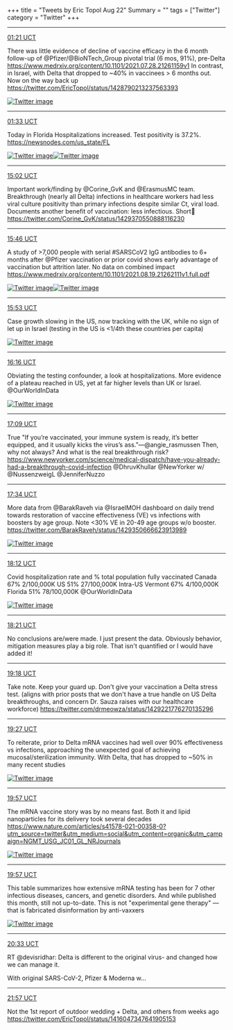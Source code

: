 +++
title = "Tweets by Eric Topol Aug 22"
Summary = ""
tags = ["Twitter"]
category = "Twitter"
+++


---

<a href="https://twitter.com/erictopol/status/1429252397029728265" target="_blank" rel="noreferer">01:21 UCT</a>

There was little evidence of decline of vaccine efficacy in the 6 month follow-up of @Pfizer/@BioNTech_Group pivotal trial (6 mos, 91%), pre-Delta
https://www.medrxiv.org/content/10.1101/2021.07.28.21261159v1
In contrast, in Israel, with Delta that dropped to ~40% in vaccinees &gt; 6 months out. Now on the way back up  https://twitter.com/EricTopol/status/1428790213237563393

<a href="E9W5d4sVkAUpTkF.jpg"  ><img src="E9W5d4sVkAUpTkF.jpg" alt="Twitter image" ></img></a>

---

<a href="https://twitter.com/erictopol/status/1429255460352237577" target="_blank" rel="noreferer">01:33 UCT</a>

Today in Florida
Hospitalizations increased.
Test positivity is 37.2%.
https://newsnodes.com/us_state/FL 

<a href="E9W8QIJVgAITi9y.jpg"  ><img src="E9W8QIJVgAITi9y.jpg" alt="Twitter image" ></img></a><a href="E9W77qmVcAI6X8Q.jpg"  ><img src="E9W77qmVcAI6X8Q.jpg" alt="Twitter image" ></img></a>

---

<a href="https://twitter.com/erictopol/status/1429458907240357888" target="_blank" rel="noreferer">15:02 UCT</a>

Important work/finding by @Corine_GvK and @ErasmusMC team. Breakthrough (nearly all Delta) infections in healthcare workers had less viral culture positivity than primary infections despite similar Ct, viral load. Documents another benefit of vaccination: less infectious. Short🧵 https://twitter.com/Corine_GvK/status/1429370550888116230



---

<a href="https://twitter.com/erictopol/status/1429470022347362304" target="_blank" rel="noreferer">15:46 UCT</a>

A study of &gt;7,000 people with serial #SARSCoV2 IgG antibodies to 6+ months after @Pfizer vaccination or prior covid shows early advantage of vaccination but  attrition later. No data on combined impact 
https://www.medrxiv.org/content/10.1101/2021.08.19.21262111v1.full.pdf 

<a href="E9Z-FK3VIAcqQ4o.jpg"  ><img src="E9Z-FK3VIAcqQ4o.jpg" alt="Twitter image" ></img></a><a href="E9Z_Ch6UUAElc1t.jpg"  ><img src="E9Z_Ch6UUAElc1t.jpg" alt="Twitter image" ></img></a>

---

<a href="https://twitter.com/erictopol/status/1429471843224756225" target="_blank" rel="noreferer">15:53 UCT</a>

Case growth slowing in the US, now tracking with the UK, while no sign of let up in Israel
(testing in the US is &lt;1/4th these countries per capita) 

<a href="E9aA-NKVoAMVmrE.jpg"  ><img src="E9aA-NKVoAMVmrE.jpg" alt="Twitter image" ></img></a>

---

<a href="https://twitter.com/erictopol/status/1429477608639504388" target="_blank" rel="noreferer">16:16 UCT</a>

Obviating the testing confounder, a look at hospitalizations. More evidence of a plateau reached in US, yet at far higher levels than UK or Israel.
@OurWorldInData 

<a href="E9aFjlgUcAY6nJX.jpg"  ><img src="E9aFjlgUcAY6nJX.jpg" alt="Twitter image" ></img></a>

---

<a href="https://twitter.com/erictopol/status/1429490863852298240" target="_blank" rel="noreferer">17:09 UCT</a>

True 
"If you’re vaccinated, your immune system is ready, it’s better equipped, and it usually kicks the virus’s ass.”—@angie_rasmussen 
Then, why not always? And what is the real breakthrough risk?
https://www.newyorker.com/science/medical-dispatch/have-you-already-had-a-breakthrough-covid-infection @DhruvKhullar @NewYorker w/ @NussenzweigL @JenniferNuzzo



---

<a href="https://twitter.com/erictopol/status/1429497339840851973" target="_blank" rel="noreferer">17:34 UCT</a>

More data from @BarakRaveh via @IsraelMOH dashboard on daily trend towards restoration of vaccine effectiveness (VE) vs infections with boosters by age group. Note &lt;30% VE in 20-49 age groups w/o booster.  https://twitter.com/BarakRaveh/status/1429350666623913989 

<a href="E9aYPfXVcAAZPoY.jpg"  ><img src="E9aYPfXVcAAZPoY.jpg" alt="Twitter image" ></img></a>

---

<a href="https://twitter.com/erictopol/status/1429506880200577027" target="_blank" rel="noreferer">18:12 UCT</a>

Covid hospitalization rate and % total population fully vaccinated 
Canada 67%   2/100,000K
US 51%           27/100,000K
Intra-US
Vermont 67%  4/100,000K
Florida 51%    78/100,000K
@OurWorldInData 

<a href="E9agQExVcAAq75w.jpg"  ><img src="E9agQExVcAAq75w.jpg" alt="Twitter image" ></img></a>

---

<a href="https://twitter.com/erictopol/status/1429509131774226433" target="_blank" rel="noreferer">18:21 UCT</a>

No conclusions are/were made. I just present the data. Obviously behavior, mitigation measures play a big role. That isn't quantified or I would have added it!



---

<a href="https://twitter.com/erictopol/status/1429523296349872131" target="_blank" rel="noreferer">19:18 UCT</a>

Take note. Keep your guard up. Don't give your vaccination a Delta stress test.
(aligns with prior posts that we don't have a true handle on US Delta breakthroughs, and concern Dr. Sauza raises with our healthcare workforce) https://twitter.com/drmeowza/status/1429221776270135296



---

<a href="https://twitter.com/erictopol/status/1429525708565487616" target="_blank" rel="noreferer">19:27 UCT</a>

To reiterate, prior to Delta mRNA vaccines had well over 90% effectiveness vs infections, approaching the unexpected goal of achieving mucosal/sterilization  immunity.
With Delta, that has dropped to ~50% in many recent studies 

<a href="E9axvCTVgAEchZI.jpg"  ><img src="E9axvCTVgAEchZI.jpg" alt="Twitter image" ></img></a>

---

<a href="https://twitter.com/erictopol/status/1429533181162582019" target="_blank" rel="noreferer">19:57 UCT</a>

The mRNA vaccine story was by no means fast. Both it and lipid nanoparticles for its delivery took several decades
https://www.nature.com/articles/s41578-021-00358-0?utm_source=twitter&utm_medium=social&utm_content=organic&utm_campaign=NGMT_USG_JC01_GL_NRJournals 

<a href="E9a2t4vVgAIanHa.jpg"  ><img src="E9a2t4vVgAIanHa.jpg" alt="Twitter image" ></img></a>

---

<a href="https://twitter.com/erictopol/status/1429533184065040384" target="_blank" rel="noreferer">19:57 UCT</a>

This table summarizes how extensive mRNA testing has been for 7 other infectious diseases, cancers, and genetic disorders. And while published this month, still not up-to-date. 
This is not "experimental gene therapy" —that is  fabricated disinformation by anti-vaxxers 

<a href="E9a3zjTVgAIQAhZ.jpg"  ><img src="E9a3zjTVgAIQAhZ.jpg" alt="Twitter image" ></img></a>

---

<a href="https://twitter.com/erictopol/status/1429542303157284865" target="_blank" rel="noreferer">20:33 UCT</a>

RT @devisridhar: Delta is different to the original virus- and changed how we can manage it. 

With original SARS-CoV-2, Pfizer &amp; Moderna w…



---

<a href="https://twitter.com/erictopol/status/1429563377978802178" target="_blank" rel="noreferer">21:57 UCT</a>

Not the 1st report of outdoor wedding + Delta, and others from weeks ago
https://twitter.com/EricTopol/status/1416047347641905153

